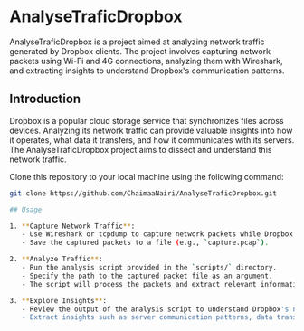 # AnalyseTraficDropbox

AnalyseTraficDropbox is a project aimed at analyzing network traffic generated by Dropbox clients. The project involves capturing network packets using Wi-Fi and 4G connections, analyzing them with Wireshark, and extracting insights to understand Dropbox's communication patterns.

## Introduction
Dropbox is a popular cloud storage service that synchronizes files across devices. Analyzing its network traffic can provide valuable insights into how it operates, what data it transfers, and how it communicates with its servers. The AnalyseTraficDropbox project aims to dissect and understand this network traffic.

Clone this repository to your local machine using the following command:

```bash
git clone https://github.com/ChaimaaNairi/AnalyseTraficDropbox.git

## Usage

1. **Capture Network Traffic**:
   - Use Wireshark or tcpdump to capture network packets while Dropbox is running over Wi-Fi and 4G connections.
   - Save the captured packets to a file (e.g., `capture.pcap`).

2. **Analyze Traffic**:
   - Run the analysis script provided in the `scripts/` directory.
   - Specify the path to the captured packet file as an argument.
   - The script will process the packets and extract relevant information.

3. **Explore Insights**:
   - Review the output of the analysis script to understand Dropbox's network behavior.
   - Extract insights such as server communication patterns, data transfer volumes, etc.

